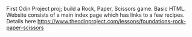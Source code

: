 First Odin Project proj; build a Rock, Paper, Scissors game.
Basic HTML. Website consists of a main index page which has links to a few recipes.
Details here https://www.theodinproject.com/lessons/foundations-rock-paper-scissors
